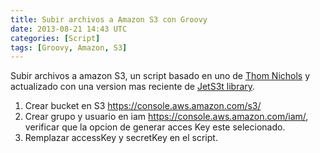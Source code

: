 ```yaml
---
title: Subir archivos a Amazon S3 con Groovy
date: 2013-08-21 14:43 UTC
categories: [Script]
tags: [Groovy, Amazon, S3]
---
```



Subir archivos a amazon S3, un script basado en uno de [Thom Nichols](http://blog.thomnichols.org/2009/10/upload-to-s3-with-groovy "title")  y actualizado con una version mas reciente de [JetS3t library](http://jets3t.s3.amazonaws.com/downloads.html "title").

1.  Crear bucket en S3 https://console.aws.amazon.com/s3/
2.  Crear grupo y usuario en iam https://console.aws.amazon.com/iam/, verificar que la opcion de generar acces Key este selecionado.
3.  Remplazar accessKey y secretKey en el script.

<script src="https://gist.github.com/atomsfat/6273637.js"></script>

